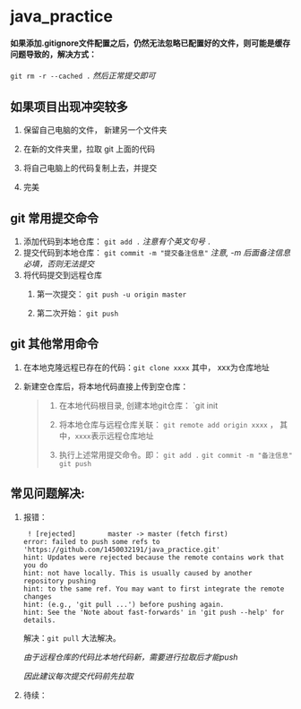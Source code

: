# java_practice

#### 如果添加.gitignore文件配置之后，仍然无法忽略已配置好的文件，则可能是缓存问题导致的，解决方式：

`git rm -r --cached .`
*然后正常提交即可*



## 如果项目出现冲突较多

1. 保留自己电脑的文件， 新建另一个文件夹

2. 在新的文件夹里，拉取 git 上面的代码

3. 将自己电脑上的代码复制上去，并提交

4. 完美

            

## git 常用提交命令

1. 添加代码到本地仓库： 
    `git add .` *注意有个英文句号 `.`*
2. 提交代码到本地仓库：
    `git commit -m "提交备注信息"` *注意, -m 后面备注信息必填，否则无法提交*
3. 将代码提交到远程仓库
    1. 第一次提交： `git push -u origin master`
    
    2. 第二次开始： `git push`
    
       

## git 其他常用命令

1. 在本地克隆远程已存在的代码：`git clone xxxx` 其中， xxx为仓库地址

2. 新建空仓库后，将本地代码直接上传到空仓库：
    
    >1. 在本地代码根目录, 创建本地git仓库： `git init
    >
    >2. 将本地仓库与远程仓库关联： `git remote add origin xxxx` ， 其中，`xxxx`表示远程仓库地址
    >3. 执行上述常用提交命令。即： 
    >     `git add .`
    >     `git commit -m "备注信息"`
    >     `git push`
    
    
## 常见问题解决:

1. 报错：

   ```
    ! [rejected]        master -> master (fetch first)
   error: failed to push some refs to 'https://github.com/1450032191/java_practice.git'
   hint: Updates were rejected because the remote contains work that you do
   hint: not have locally. This is usually caused by another repository pushing
   hint: to the same ref. You may want to first integrate the remote changes
   hint: (e.g., 'git pull ...') before pushing again.
   hint: See the 'Note about fast-forwards' in 'git push --help' for details.
   
   ```

   解决：`git pull` 大法解决。 

   *由于远程仓库的代码比本地代码新，需要进行拉取后才能push*

   *因此建议每次提交代码前先拉取*




2. 待续：


